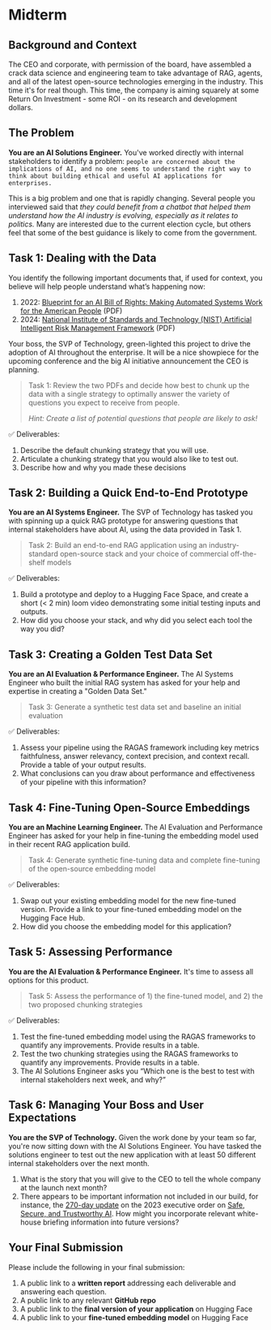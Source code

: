# Midterm

## Background and Context
The CEO and corporate, with permission of the board, have assembled a crack data science and engineering team to take advantage of RAG, agents, and all of the latest open-source technologies emerging in the industry.  This time it's for real though.  This time, the company is aiming squarely at some Return On Investment - some ROI - on its research and development dollars.

## The Problem
**You are an AI Solutions Engineer.**  You've worked directly with internal stakeholders to identify a problem: `people are concerned about the implications of AI, and no one seems to understand the right way to think about building ethical and useful AI applications for enterprises.`

This is a big problem and one that is rapidly changing.  Several people you interviewed said that *they could benefit from a chatbot that helped them understand how the AI industry is evolving, especially as it relates to politics.*  Many are interested due to the current election cycle, but others feel that some of the best guidance is likely to come from the government.

## Task 1: Dealing with the Data
You identify the following important documents that, if used for context, you believe will help people understand what’s happening now:
1. 2022: [Blueprint for an AI Bill of Rights: Making Automated Systems Work for the American People](https://www.whitehouse.gov/wp-content/uploads/2022/10/Blueprint-for-an-AI-Bill-of-Rights.pdf) (PDF)
2. 2024: [National Institute of Standards and Technology (NIST) Artificial Intelligent Risk Management Framework](https://nvlpubs.nist.gov/nistpubs/ai/NIST.AI.600-1.pdf) (PDF)

Your boss, the SVP of Technology, green-lighted this project to drive the adoption of AI throughout the enterprise.  It will be a nice showpiece for the upcoming conference and the big AI initiative announcement the CEO is planning.

> Task 1: Review the two PDFs and decide how best to chunk up the data with a single strategy to optimally answer the variety of questions you expect to receive from people.
>
> *Hint: Create a list of potential questions that people are likely to ask!*

✅ Deliverables:
1. Describe the default chunking strategy that you will use.
2. Articulate a chunking strategy that you would also like to test out.
3. Describe how and why you made these decisions

## Task 2: Building a Quick End-to-End Prototype
**You are an AI Systems Engineer.**  The SVP of Technology has tasked you with spinning up a quick RAG prototype for answering questions that internal stakeholders have about AI, using the data provided in Task 1.

> Task 2: Build an end-to-end RAG application using an industry-standard open-source stack and your choice of commercial off-the-shelf models

✅ Deliverables:
1. Build a prototype and deploy to a Hugging Face Space, and create a short (< 2 min) loom video demonstrating some initial testing inputs and outputs.
2. How did you choose your stack, and why did you select each tool the way you did?

## Task 3: Creating a Golden Test Data Set
**You are an AI Evaluation & Performance Engineer.**  The AI Systems Engineer who built the initial RAG system has asked for your help and expertise in creating a "Golden Data Set."

> Task 3: Generate a synthetic test data set and baseline an initial evaluation

✅ Deliverables:
1. Assess your pipeline using the RAGAS framework including key metrics faithfulness, answer relevancy, context precision, and context recall.  Provide a table of your output results.
2. What conclusions can you draw about performance and effectiveness of your pipeline with this information?

## Task 4: Fine-Tuning Open-Source Embeddings
**You are an Machine Learning Engineer.**  The AI Evaluation and Performance Engineer has asked for your help in fine-tuning the embedding model used in their recent RAG application build.

> Task 4: Generate synthetic fine-tuning data and complete fine-tuning of the open-source embedding model

✅ Deliverables:
1. Swap out your existing embedding model for the new fine-tuned version.  Provide a link to your fine-tuned embedding model on the Hugging Face Hub.
2. How did you choose the embedding model for this application?

## Task 5: Assessing Performance
**You are the AI Evaluation & Performance Engineer.**  It's time to assess all options for this product.

> Task 5: Assess the performance of 1) the fine-tuned model, and 2) the two proposed chunking strategies

✅ Deliverables:
1. Test the fine-tuned embedding model using the RAGAS frameworks to quantify any improvements.  Provide results in a table.
2. Test the two chunking strategies using the RAGAS frameworks to quantify any improvements. Provide results in a table.
3. The AI Solutions Engineer asks you “Which one is the best to test with internal stakeholders next week, and why?”

## Task 6: Managing Your Boss and User Expectations
**You are the SVP of Technology.**  Given the work done by your team so far, you're now sitting down with the AI Solutions Engineer.  You have tasked the solutions engineer to test out the new application with at least 50 different internal stakeholders over the next month.
1. What is the story that you will give to the CEO to tell the whole company at the launch next month?
2. There appears to be important information not included in our build, for instance, the [270-day update](https://www.whitehouse.gov/briefing-room/statements-releases/2024/07/26/fact-sheet-biden-harris-administration-announces-new-ai-actions-and-receives-additional-major-voluntary-commitment-on-ai/) on the 2023 executive order on [Safe, Secure, and Trustworthy AI](https://www.whitehouse.gov/briefing-room/presidential-actions/2023/10/30/executive-order-on-the-safe-secure-and-trustworthy-development-and-use-of-artificial-intelligence/).  How might you incorporate relevant white-house briefing information into future versions?

## Your Final Submission
Please include the following in your final submission:
1. A public link to a **written report** addressing each deliverable and answering each question.
2. A public link to any relevant **GitHub repo**
3. A public link to the **final version of your application** on Hugging Face
4. A public link to your **fine-tuned embedding model** on Hugging Face
